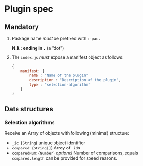 # Plugin spec

## Mandatory

1. Package name *must* be prefixed with `d-pac.` 

	**N.B.: ending in `.`** (a "dot")

1. The `index.js` *must* expose a manifest object as follows:

	```js
	{
		manifest: {
			name : "Name of the plugin",
			description : "Description of the plugin",
			type : "selection-algorithm"
		}
	}
	```

## Data structures

### Selection algorithms

Receive an Array of objects with following (minimal) structure:

* `_id`: {`String`} unique object identifier
* `compared`: {`String[]`} Array of `_id`s
* `comparedNum`: {`Number`} _optional_ Number of comparisons, equals `compared.length` can be provided for speed reasons.

